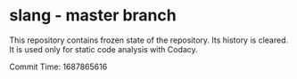 # slang - master branch

This repository contains frozen state of the repository.
Its history is cleared. It is used only for static code
analysis with Codacy.

Commit Time: 1687865616